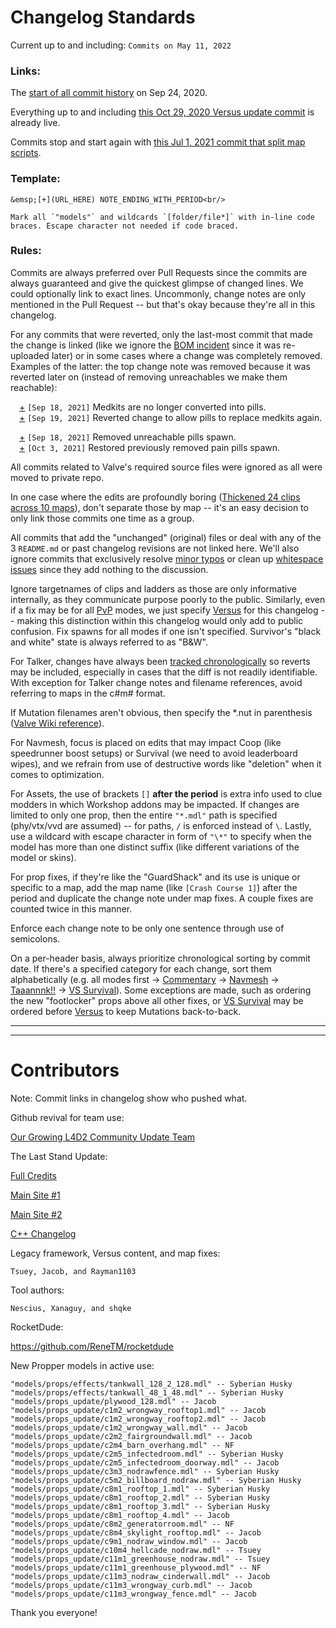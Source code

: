 # Changelog Standards

Current up to and including: `Commits on May 11, 2022`

### Links:

The [start of all commit history](https://github.com/Tsuey/L4D2-Community-Update/commits/master?after=b418718db8a95de3b0260c13a9244de58c5097d8+279&branch=master) on Sep 24, 2020.

Everything up to and including [this Oct 29, 2020 Versus update commit](https://github.com/Tsuey/L4D2-Community-Update/commit/be0cf3b251627fe018916c3670cc60eeee81db31) is already live.

Commits stop and start again with [this Jul 1, 2021 commit that split map scripts](https://github.com/Tsuey/L4D2-Community-Update/commit/3de182728f8de818466980d11888032f7672c48f).

### Template:

	&emsp;[+](URL_HERE) NOTE_ENDING_WITH_PERIOD<br/>

	Mark all `"models"` and wildcards `[folder/file*]` with in-line code braces. Escape character not needed if code braced.

### Rules:

Commits are always preferred over Pull Requests since the commits are always guaranteed and give the quickest glimpse of changed lines. We could optionally link to exact lines. Uncommonly, change notes are only mentioned in the Pull Request -- but that's okay because they're all in this changelog.

For any commits that were reverted, only the last-most commit that made the change is linked (like we ignore the [BOM incident](https://github.com/Tsuey/L4D2-Community-Update/commit/2257108296a7408415172c727f9f16f395b2ecf3) since it was re-uploaded later) or in some cases where a change was completely removed. Examples of the latter: the top change note was removed because it was reverted later on (instead of removing unreachables we make them reachable):

&emsp;[+](https://github.com/Tsuey/L4D2-Community-Update/commit/26bc4e36fe657a23b89f6f611edde121bfcff9b8) `[Sep 18, 2021]` Medkits are no longer converted into pills.<br/>
&emsp;[+](https://github.com/Tsuey/L4D2-Community-Update/commit/a310f379c5003c0efc9337443016d2c651804695) `[Sep 19, 2021]` Reverted change to allow pills to replace medkits again.<br/>

&emsp;[+](https://github.com/Tsuey/L4D2-Community-Update/commit/32daf1fa36cbc4b44742e480543466b57e9dd4d6) `[Sep 18, 2021]` Removed unreachable pills spawn.<br/>
&emsp;[+](https://github.com/Tsuey/L4D2-Community-Update/commit/e5710b35a74a7b5099de18a2badb9af7688eced9) `[Oct 3, 2021]` Restored previously removed pain pills spawn.<br/>

All commits related to Valve's required source files were ignored as all were moved to private repo.

In one case where the edits are profoundly boring ([Thickened 24 clips across 10 maps](https://github.com/Tsuey/L4D2-Community-Update/commit/8a5e1ff03f06bf0aaed68dc693ed66b1b4d77611)), don't separate those by map -- it's an easy decision to only link those commits one time as a group.

All commits that add the "unchanged" (original) files or deal with any of the 3 `README.md` or past changelog revisions are not linked here. We'll also ignore commits that exclusively resolve [minor typos](https://github.com/Tsuey/L4D2-Community-Update/commit/3cfc426967faee39918b625b277518cfb6e378d6) or clean up [whitespace issues](https://github.com/Tsuey/L4D2-Community-Update/commit/629046f33875fc9c20f3516e9b2f57e5b5590cc9) since they add nothing to the discussion.

Ignore targetnames of clips and ladders as those are only informative internally, as they communicate purpose poorly to the public. Similarly, even if a fix may be for all <ins>PvP</ins> modes, we just specify <ins>Versus</ins> for this changelog -- making this distinction within this changelog would only add to public confusion. Fix spawns for all modes if one isn't specified. Survivor's "black and white" state is always referred to as "B&W".

For Talker, changes have always been [tracked chronologically](https://github.com/Tsuey/L4D2-Community-Update/blob/master/changelogs/The_Last_Stand_Update.md#SectionH) so reverts may be included, especially in cases that the diff is not readily identifiable. With exception for Talker change notes and filename references, avoid referring to maps in the c#m# format.

If Mutation filenames aren't obvious, then specify the *.nut in parenthesis ([Valve Wiki reference](https://developer.valvesoftware.com/w/index.php?title=L4D2_Gamemodes.txt_File&oldid=216435)).

For Navmesh, focus is placed on edits that may impact Coop (like speedrunner boost setups) or Survival (we need to avoid leaderboard wipes), and we refrain from use of destructive words like "deletion" when it comes to optimization.

For Assets, the use of brackets `[]` **after the period** is extra info used to clue modders in which Workshop addons may be impacted. If changes are limited to only one prop, then the entire `"*.mdl"` path is specified (phy/vtx/vvd are assumed) -- for paths, `/` is enforced instead of `\`. Lastly, use a wildcard with escape character in form of `"\*"` to specify when the model has more than one distinct suffix (like different variations of the model or skins).

For prop fixes, if they're like the "GuardShack" and its use is unique or specific to a map, add the map name (like `[Crash Course 1]`) after the period and duplicate the change note under map fixes. A couple fixes are counted twice in this manner.

Enforce each change note to be only one sentence through use of semicolons.

On a per-header basis, always prioritize chronological sorting by commit date. If there's a specified category for each change, sort them alphabetically (e.g. all modes first -> <ins>Commentary</ins> -> <ins>Navmesh</ins> -> <ins>Taaannnk!!</ins> -> <ins>VS Survival</ins>). Some exceptions are made, such as ordering the new "footlocker" props above all other fixes, or <ins>VS Survival</ins> may be ordered before <ins>Versus</ins> to keep Mutations back-to-back.

--------------------------------
--------------------------------

# Contributors

Note: Commit links in changelog show who pushed what.

Github revival for team use:

[Our Growing L4D2 Community Update Team](https://steamcommunity.com/groups/l4d2cut)

The Last Stand Update:

[Full Credits](https://steamcommunity.com/groups/l4d2cut/discussions/0/5386857950356246480/)

[Main Site #1](https://www.l4d.com/laststand/)

[Main Site #2](https://store.steampowered.com/news/app/550/view/2801759323340305752)

[C++ Changelog](https://store.steampowered.com/oldnews/75849)

Legacy framework, Versus content, and map fixes:

	Tsuey, Jacob, and Rayman1103

Tool authors:

	Nescius, Xanaguy, and shqke

RocketDude:

https://github.com/ReneTM/rocketdude

New Propper models in active use:

	"models/props/effects/tankwall_128_2_128.mdl" -- Syberian Husky
	"models/props/effects/tankwall_48_1_48.mdl" -- Syberian Husky
	"models/props_update/plywood_128.mdl" -- Jacob
	"models/props_update/c1m2_wrongway_rooftop1.mdl" -- Jacob
	"models/props_update/c1m2_wrongway_rooftop2.mdl" -- Jacob
	"models/props_update/c1m2_wrongway_wall.mdl" -- Jacob
	"models/props_update/c2m2_fairgroundwall.mdl" -- Jacob
	"models/props_update/c2m4_barn_overhang.mdl" -- NF
	"models/props_update/c2m5_infectedroom.mdl" -- Syberian Husky
	"models/props_update/c2m5_infectedroom_doorway.mdl" -- Jacob
	"models/props_update/c3m3_nodrawfence.mdl" -- Syberian Husky
	"models/props_update/c5m2_billboard_nodraw.mdl" -- Syberian Husky
	"models/props_update/c8m1_rooftop_1.mdl" -- Syberian Husky
	"models/props_update/c8m1_rooftop_2.mdl" -- Syberian Husky
	"models/props_update/c8m1_rooftop_3.mdl" -- Syberian Husky
	"models/props_update/c8m1_rooftop_4.mdl" -- Jacob
	"models/props_update/c8m2_generatorroom.mdl" -- NF
	"models/props_update/c8m4_skylight_rooftop.mdl" -- Jacob
	"models/props_update/c9m1_nodraw_window.mdl" -- Jacob
	"models/props_update/c10m4_hellcade_nodraw.mdl" -- Tsuey
	"models/props_update/c11m1_greenhouse_nodraw.mdl" -- Tsuey
	"models/props_update/c11m1_greenhouse_plywood.mdl" -- NF
	"models/props_update/c11m3_nodraw_cinderwall.mdl" -- Jacob
	"models/props_update/c11m3_wrongway_curb.mdl" -- Jacob
	"models/props_update/c11m3_wrongway_fence.mdl" -- Jacob

Thank you everyone!